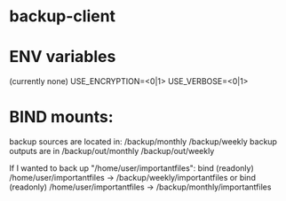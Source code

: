 # backup-client

# ENV variables
(currently none)
USE_ENCRYPTION=<0|1>
USE_VERBOSE=<0|1>

# BIND mounts:
backup sources are located in:
    /backup/monthly
    /backup/weekly
backup outputs are in
    /backup/out/monthly
    /backup/out/weekly

If I wanted to back up "/home/user/importantfiles":
bind (readonly) /home/user/importantfiles -> /backup/weekly/importantfiles
or
bind (readonly) /home/user/importantfiles -> /backup/monthly/importantfiles

